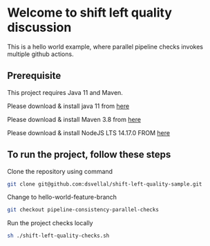 # Welcome to shift left quality discussion

This is a hello world example, where parallel pipeline checks invokes multiple github actions.

## Prerequisite

This project requires Java 11 and Maven.

Please download & install java 11 from [here](https://www.oracle.com/in/java/technologies/javase-jdk11-downloads.html)

Please download & install Maven 3.8 from [here](https://maven.apache.org/download.cgi)

Please download & install NodeJS LTS 14.17.0 FROM [here](https://nodejs.org/en/download/)

## To run the project, follow these steps

Clone the repository using command

```sh
git clone git@github.com:dsvellal/shift-left-quality-sample.git
```

Change to hello-world-feature-branch

```sh
git checkout pipeline-consistency-parallel-checks
```

Run the project checks locally

```sh
sh ./shift-left-quality-checks.sh
```
